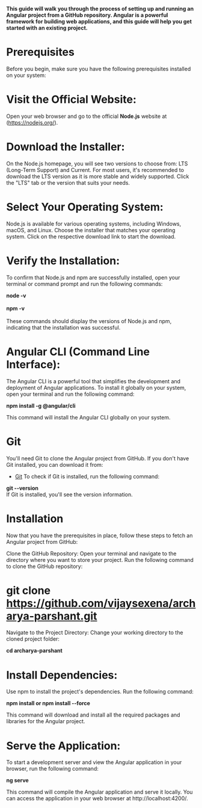**This guide will walk you through the process of setting up and running an Angular project from a GitHub repository. Angular is a powerful framework for building web applications, and this guide will help you get started with an existing project.**

# Prerequisites

Before you begin, make sure you have the following prerequisites installed on your system:

# Visit the Official Website:

Open your web browser and go to the official **Node.js** website at (https://nodejs.org/).

# Download the Installer:

On the Node.js homepage, you will see two versions to choose from: LTS (Long-Term Support) and Current. For most users, it's recommended to download the LTS version as it is more stable and widely supported.
Click the "LTS" tab or the version that suits your needs.

# Select Your Operating System:

Node.js is available for various operating systems, including Windows, macOS, and Linux. Choose the installer that matches your operating system. Click on the respective download link to start the download.

# Verify the Installation:

To confirm that Node.js and npm are successfully installed, open your terminal or command prompt and run the following commands:

**node -v** <br>  
**npm -v** <br>  
These commands should display the versions of Node.js and npm, indicating that the installation was successful.

# Angular CLI (Command Line Interface):

The Angular CLI is a powerful tool that simplifies the development and deployment of Angular applications. To install it globally on your system, open your terminal and run the following command:

**npm install -g @angular/cli**

This command will install the Angular CLI globally on your system.

# Git

You'll need Git to clone the Angular project from GitHub. If you don't have Git installed, you can download it from:

- [Git](https://git-scm.com/download/win)
  To check if Git is installed, run the following command:

**git --version** <br>
If Git is installed, you'll see the version information.

# Installation

Now that you have the prerequisites in place, follow these steps to fetch an Angular project from GitHub:

Clone the GitHub Repository: Open your terminal and navigate to the directory where you want to store your project. Run the following command to clone the GitHub repository:

# git clone https://github.com/vijaysexena/archarya-parshant.git

Navigate to the Project Directory: Change your working directory to the cloned project folder:

**cd archarya-parshant**

# Install Dependencies:

Use npm to install the project's dependencies. Run the following command:

**npm install or npm install --force**

This command will download and install all the required packages and libraries for the Angular project.

# Serve the Application:

To start a development server and view the Angular application in your browser, run the following command:

**ng serve**

This command will compile the Angular application and serve it locally. You can access the application in your web browser at http://localhost:4200/.
